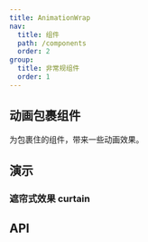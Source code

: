 ```yaml
---
title: AnimationWrap
nav:
  title: 组件
  path: /components
  order: 2
group:
  title: 非常规组件
  order: 1
---
```


## 动画包裹组件

为包裹住的组件，带来一些动画效果。

## 演示

### 遮帘式效果 <Badge type="info">curtain</Badge>

<code src="../demo/animation-wrap/demo.tsx"></code>

## API

<API id="AnimationWrap"></API>
